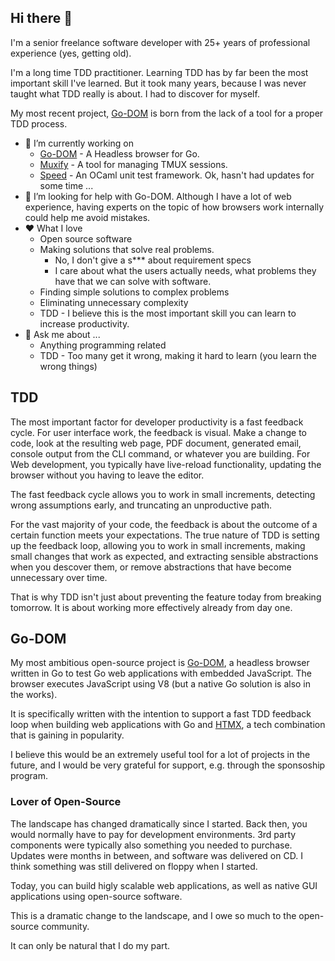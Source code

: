 ## Hi there 👋

I'm a senior freelance software developer with 25+ years of professional experience (yes, getting old).

I'm a long time TDD practitioner. Learning TDD has by far been the most important skill I've learned. But it took many years, because I was never taught what TDD really is about. I had to discover for myself.

My most recent project, [Go-DOM](https://github.com/stroiman/go-dom) is born from the lack of a tool for a proper TDD process.

- 🔭 I’m currently working on
  - [Go-DOM](https://github.com/stroiman/go-dom) - A Headless browser for Go.
  - [Muxify](https://github.com/stroiman/muxify) - A tool for managing TMUX sessions.
  - [Speed](https://github.com/stroiman/opam-speed) - An OCaml unit test framework. Ok, hasn't had updates for some time ...
- 🤔 I’m looking for help with Go-DOM. Although I have a lot of web experience, having experts on the topic of how browsers work internally could help me avoid mistakes.
- ❤️ What I love
  - Open source software
  - Making solutions that solve real problems.
    - No, I don't give a s*** about requirement specs
    - I care about what the users actually needs, what problems they have that we can solve with software.
  - Finding simple solutions to complex problems
  - Eliminating unnecessary complexity
  - TDD - I believe this is the most important skill you can learn to increase productivity.
- 💬 Ask me about ...
  - Anything programming related
  - TDD - Too many get it wrong, making it hard to learn (you learn the wrong things)

## TDD

The most important factor for developer productivity is a fast feedback cycle. For user interface work, the feedback is visual. Make a change to code, look at the resulting web page, PDF document, generated email, console output from the CLI command, or whatever you are building. For Web development, you typically have live-reload functionality, updating the browser without you having to leave the editor.

The fast feedback cycle allows you to work in small increments, detecting wrong assumptions early, and truncating an unproductive path.

For the vast majority of your code, the feedback is about the outcome of a certain function meets your expectations. The true nature of TDD is setting up the feedback loop, allowing you to work in small increments, making small changes that work as expected, and extracting sensible abstractions when you descover them, or remove abstractions that have become unnecessary over time.

That is why TDD isn't just about preventing the feature today from breaking tomorrow. It is about working more effectively already from day one. 

## Go-DOM

My most ambitious open-source project is [Go-DOM](https://github.com/stroiman/go-dom), a headless browser written in Go to test Go web applications with embedded JavaScript. The browser executes JavaScript using V8 (but a native Go solution is also in the works).

It is specifically written with the intention to support a fast TDD feedback loop when building web applications with Go and [HTMX](https://htmx.org/), a tech combination that is gaining in popularity.

I believe this would be an extremely useful tool for a lot of projects in the future, and I would be very grateful for support, e.g. through the sponsoship program.

### Lover of Open-Source

The landscape has changed dramatically since I started. Back then, you would normally have to pay for development environments. 3rd party components were typically also something you needed to purchase. Updates were months in between, and software was delivered on CD. I think something was still delivered on floppy when I started.

Today, you can build higly scalable web applications, as well as native GUI applications using open-source software.

This is a dramatic change to the landscape, and I owe so much to the open-source community.

It can only be natural that I do my part.

<!--
**stroiman/stroiman** is a ✨ _special_ ✨ repository because its `README.md` (this file) appears on your GitHub profile.

Here are some ideas to get you started:

- 🔭 I’m currently working on ...
- 🌱 I’m currently learning ...
- 👯 I’m looking to collaborate on ...
- 🤔 I’m looking for help with ...
- 💬 Ask me about ...
- 📫 How to reach me: ...
- 😄 Pronouns: ...
- ⚡ Fun fact: ...
-->
